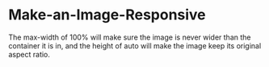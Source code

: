 # Make-an-Image-Responsive
The max-width of 100% will make sure the image is never wider than the container it is in, and the height of auto will make the image keep its original aspect ratio.
